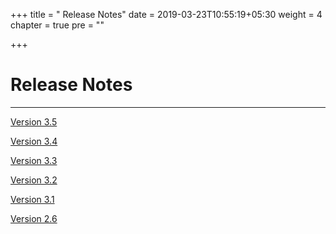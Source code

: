 +++
title = "     Release Notes"
date = 2019-03-23T10:55:19+05:30
weight = 4
chapter = true
pre = "<i class='far fa-file-alt'></i>"

+++

# Release Notes
---

[Version 3.5](/release/v35)

[Version 3.4](/release/v34)

[Version 3.3](/release/v33)

[Version 3.2](/release/v32)

[Version 3.1](/release/v31)

[Version 2.6](/release/v26)